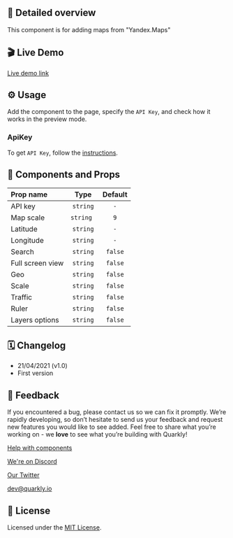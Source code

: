 ## 📖 Detailed overview

This component is for adding maps from "Yandex.Maps"

## 🎬 Live Demo

[Live demo link](https://quarkly-catalog.netlify.app/yandexmap/)

## ⚙️ Usage

Add the component to the page, specify the `API Key`, and check how it works in the preview mode.

### ApiKey

To get `API Key`, follow the [instructions](https://yandex.ru/blog/mapsapi/novye-pravila-dostupa-k-api-kart).

## 🧩 Components and Props

| Prop name        |   Type    | Default |
| :--------------- | :-------: | :-----: |
| API key          | `string`  |   `-`   |
| Map scale        | `string ` |   `9`   |
| Latitude         | `string`  |   `-`   |
| Longitude        | `string`  |   `-`   |
| Search           | `string`  | `false` |
| Full screen view | `string`  | `false` |
| Geo              | `string`  | `false` |
| Scale            | `string`  | `false` |
| Traffic          | `string`  | `false` |
| Ruler            | `string`  | `false` |
| Layers options   | `string`  | `false` |

## 🗓 Changelog

-   21/04/2021 (v1.0)
-   First version

## 📮 Feedback

If you encountered a bug, please contact us so we can fix it promptly. We’re rapidly developing, so don’t hesitate to send us your feedback and request new features you would like to see added. Feel free to share what you’re working on - we **love** to see what you’re building with Quarkly!

[Help with components](https://community.quarkly.io/c/requests/11)

[We're on Discord](https://discord.gg/f9KhSMGX)

[Our Twitter](https://twitter.com/quarklyapp)

[dev@quarkly.io](mailto:dev@quarkly.io)

## 📝 License

Licensed under the [MIT License](./LICENSE).
